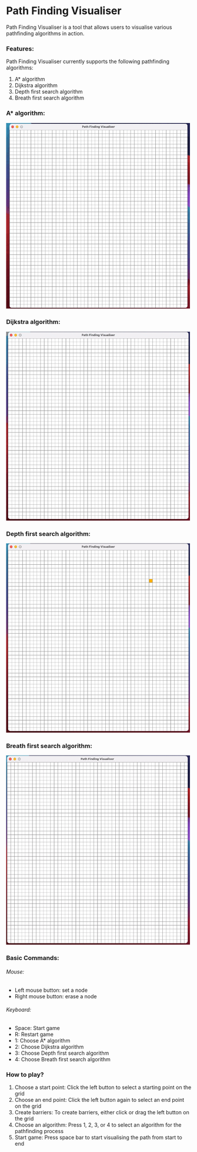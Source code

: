 # Path Finding Visualiser
Path Finding Visualiser is a tool that allows users to visualise various pathfinding algorithms in action.

### Features:
Path Finding Visualiser currently supports the following pathfinding algorithms:

1. A* algorithm 
2. Dijkstra algorithm 
3. Depth first search algorithm
4. Breath first search algorithm

### A* algorithm: 
<img src="images/a-star.gif" width="500">

### Dijkstra algorithm:
<img src="images/dijkstra.gif" width="500">

### Depth first search algorithm:
<img src="images/dfs.gif" width="500">

### Breath first search algorithm:
<img src="images/bfs.gif" width="500">

### Basic Commands:
###### Mouse: 
-   Left mouse button: set a node  
-   Right mouse button: erase a node
###### Keyboard: 
-   Space: Start game 
-   R: Restart game
-   1: Choose A* algorithm 
-   2: Choose Dijkstra algorithm 
-   3: Choose Depth first search algorithm
-   4: Choose Breath first search algorithm
  
### How to play? 
1. Choose a start point: Click the left button to select a starting point on the grid
2. Choose an end point: Click the left button again to select an end point on the grid
3. Create barriers: To create barriers, either click or drag the left button on the grid
4. Choose an algorithm: Press 1, 2, 3, or 4 to select an algorithm for the pathfinding process
5. Start game: Press space bar to start visualising the path from start to end

